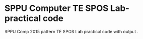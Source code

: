 # SPPU Computer TE SPOS Lab-practical code
SPPU Comp 2015 pattern TE SPOS Lab practical code with output .
